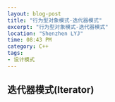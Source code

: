 ```yaml
---
layout: blog-post
title: "行为型对象模式-迭代器模式"
excerpt: "行为型对象模式-迭代器模式"
location: "Shenzhen LYJ"
time: 08:43 PM
category: C++
tags:
- 设计模式
---
```


## 迭代器模式(Iterator) ##




